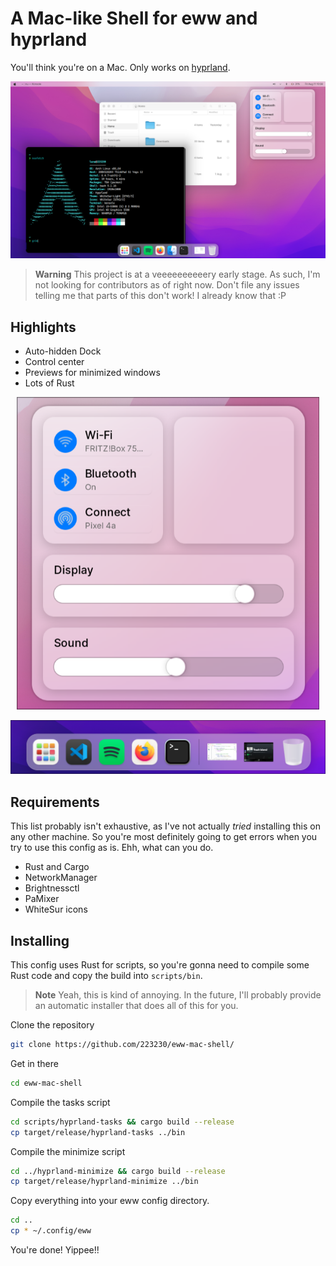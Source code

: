 # A Mac-like Shell for eww and hyprland

You'll think you're on a Mac. Only works on [hyprland](https://hyprland.org/).

![Full screenshot of the entire shell](./doc/screenshot-shell.png)

> **Warning**
> This project is at a veeeeeeeeeery early stage. As such, I'm not looking
> for contributors as of right now. Don't file any issues telling me that
> parts of this don't work! I already know that :P

## Highlights

  * Auto-hidden Dock
  * Control center
  * Previews for minimized windows
  * Lots of Rust

<center>
  <img alt="Screenshot of the control center" src="doc/screenshot-control-center.png" height="500">
</center>

![Screenshot of the dock](doc/screenshot-dock.png)

## Requirements

This list probably isn't exhaustive, as I've not actually *tried* installing
this on any other machine. So you're most definitely going to get errors when you
try to use this config as is. Ehh, what can you do.

  * Rust and Cargo
  * NetworkManager
  * Brightnessctl
  * PaMixer
  * WhiteSur icons

## Installing

This config uses Rust for scripts, so you're gonna need to compile some
Rust code and copy the build into `scripts/bin`.

> **Note**
> Yeah, this is kind of annoying. In the future, I'll probably provide an
> automatic installer that does all of this for you.

Clone the repository
```sh
git clone https://github.com/223230/eww-mac-shell/
```

Get in there
```sh
cd eww-mac-shell
```

Compile the tasks script
```sh
cd scripts/hyprland-tasks && cargo build --release
cp target/release/hyprland-tasks ../bin
```

Compile the minimize script
```sh
cd ../hyprland-minimize && cargo build --release
cp target/release/hyprland-minimize ../bin
```

Copy everything into your eww config directory.
```sh
cd ..
cp * ~/.config/eww
```

You're done! Yippee!!